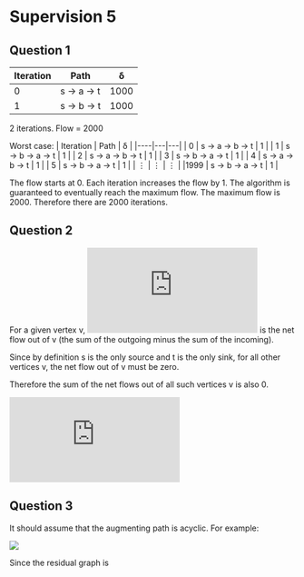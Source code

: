 # Supervision 5

## Question 1

| Iteration | Path                | &delta; |
|-----------|---------------------|---------|
| 0         | s &rarr; a &rarr; t | 1000    |
| 1         | s &rarr; b &rarr; t | 1000    |

2 iterations. Flow = 2000

Worst case:
| Iteration | Path | &delta; |
|----|---|---|
| 0 | s &rarr; a &rarr; b &rarr; t | 1 |
| 1 | s &rarr; b &rarr; a &rarr; t | 1 |
| 2 | s &rarr; a &rarr; b &rarr; t | 1 |
| 3 | s &rarr; b &rarr; a &rarr; t | 1 |
| 4 | s &rarr; a &rarr; b &rarr; t | 1 |
| 5 | s &rarr; b &rarr; a &rarr; t | 1 |
| &vellip; | &vellip; | &vellip; |
|1999 | s &rarr; b &rarr; a &rarr; t | 1 |

The flow starts at 0. Each iteration increases the flow by 1. The algorithm is guaranteed to eventually reach the maximum flow. The maximum flow is 2000. Therefore there are 2000 iterations.

## Question 2

For a given vertex v, 
![](https://latex.codecogs.com/svg.latex?%5Csum_%7Bw%7Df%28v%5Crightarrow%20w%29%20-%5Csum_%7Bu%7D%20f%28u%20%5Crightarrow%20v%29) is the net flow out of v (the sum of the outgoing minus the sum of the incoming).

Since by definition s is the only source and t is the only sink, for all other vertices v, the net flow out of v must be zero.

Therefore the sum of the net flows out of all such vertices v is also 0.

![](https://latex.codecogs.com/gif.latex?%5Ctextrm%7Bvalue%7D%28f%29%20%5C%5C%20%3D%20%5Csum_%7Bw%7Df%28s%5Crightarrow%20w%29%20-%5Csum_%7Bu%7D%20f%28u%20%5Crightarrow%20s%29%20%5C%5C%20%3D%20%5Cleft%20%28%20%5Csum_%7Bw%7Df%28s%5Crightarrow%20w%29%20-%5Csum_%7Bu%7D%20f%28u%20%5Crightarrow%20s%29%20%5Cright%20%29%20&plus;%20%5Cleft%20%28%20%5Csum_%7Bv%5Cneq%20s%2Ct%7D%20%5Cleft%20%28%5Csum_%7Bw%7Df%28v%5Crightarrow%20w%29%20-%5Csum_%7Bu%7D%20f%28u%20%5Crightarrow%20v%29%20%5Cright%20%29%5Cright%20%29%20%5C%5C%20%3D%20%5Csum_%7Bv%5Cneq%20t%7D%20%5Cleft%20%28%5Csum_%7Bw%7Df%28v%5Crightarrow%20w%29%20-%5Csum_%7Bu%7D%20f%28u%20%5Crightarrow%20v%29%20%5Cright%20%29%20%5C%5C%20%3D%20%5Cleft%20%28%5Csum_%7Bv%7D%20%5Cleft%20%28%5Csum_%7Bw%7Df%28v%5Crightarrow%20w%29%20-%5Csum_%7Bu%7D%20f%28u%20%5Crightarrow%20v%29%20%5Cright%20%29%20%5Cright%20%29%20-%20%5Cleft%20%28%5Csum_%7Bw%7Df%28t%5Crightarrow%20w%29%20-%5Csum_%7Bu%7D%20f%28u%20%5Crightarrow%20t%29%20%5Cright%20%29%20%5C%5C%20%3D%20%5Csum_%7Bu%7D%20f%28u%20%5Crightarrow%20t%29%20-%20%5Csum_%7Bw%7Df%28t%5Crightarrow%20w%29)

## Question 3

It should assume that the augmenting path is acyclic. For example:

![](https://raw.githubusercontent.com/slippedandmissed/Supervisions/master/Algorithms/Supervision%205/imgs/3.svg)

Since the residual graph is